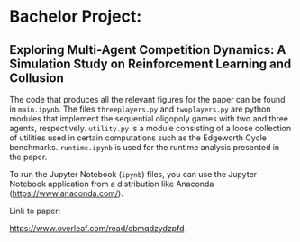 # Bachelor Project:
## Exploring Multi-Agent Competition Dynamics: A Simulation Study on Reinforcement Learning and Collusion

The code that produces all the relevant figures for the paper can be found in $\texttt{main.ipynb}$. The files $\texttt{threeplayers.py}$ and $\texttt{twoplayers.py}$ are python modules that implement the sequential oligopoly games with two and three agents, respectively. $\texttt{utility.py}$ is a module consisting of a loose collection of utilities used in certain computations such as the Edgeworth Cycle benchmarks. $\texttt{runtime.ipynb}$ is used for the runtime analysis presented in the paper. 

To run the Jupyter Notebook ($\texttt{ipynb}$) files, you can use the Jupyter Notebook application from a distribution like Anaconda (https://www.anaconda.com/).

Link to paper:

https://www.overleaf.com/read/cbmqdzydzpfd
